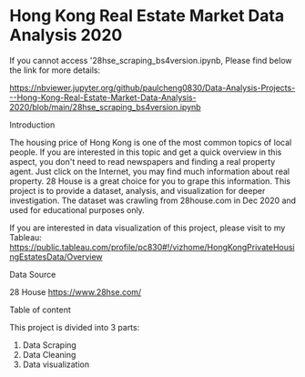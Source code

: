 # Hong Kong Real Estate Market Data Analysis 2020

If you cannot access '28hse_scraping_bs4version.ipynb, Please find below the link for more details:

https://nbviewer.jupyter.org/github/paulcheng0830/Data-Analysis-Projects---Hong-Kong-Real-Estate-Market-Data-Analysis-2020/blob/main/28hse_scraping_bs4version.ipynb

Introduction

The housing price of Hong Kong is one of the most common topics of local people. If you are interested in this topic and get a quick overview in this aspect, you don't need to read newspapers and finding a real property agent. Just click on the Internet, you may find much information about real property. 28 House is a great choice for you to grape this information. This project is to provide a dataset, analysis, and visualization for deeper investigation. The dataset was crawling from 28house.com in Dec 2020 and used for educational purposes only. 

If you are interested in data visualization of this project, please visit to my Tableau:
https://public.tableau.com/profile/pc830#!/vizhome/HongKongPrivateHousingEstatesData/Overview


Data Source

28 House
https://www.28hse.com/


Table of content

This project is divided into 3 parts: 
1. Data Scraping
2. Data Cleaning
3. Data visualization
